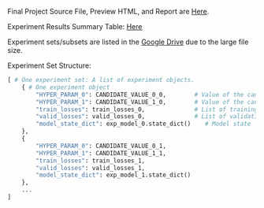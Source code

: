 Final Project Source File, Preview HTML, and Report are [Here](Final_Project).

Experiment Results Summary Table: [Here](Final_Project/Experiment_Results_Summary_Table.xlsx)

Experiment sets/subsets are listed in the [Google Drive](https://drive.google.com/drive/folders/1SpnG2BSAXtR2b4Uza9Y7q3iZ23l2TTU9?usp=sharing) due to the large file size.

Experiment Set Structure:
```python
[ # One experiment set: A list of experiment objects.
    { # One experiment object
        "HYPER_PARAM_0": CANDIDATE_VALUE_0_0,        # Value of the candidate of the first hyper-param
        "HYPER_PARAM_1": CANDIDATE_VALUE_1_0,        # Value of the candidate of the second hyper-param
        "train_losses": train_losses_0,              # List of training losses over epochs
        "valid_losses": valid_losses_0,              # List of validation losses over epochs
        "model_state_dict": exp_model_0.state_dict()    # Model state
    },
    {
        "HYPER_PARAM_0": CANDIDATE_VALUE_0_1,
        "HYPER_PARAM_1": CANDIDATE_VALUE_1_1,
        "train_losses": train_losses_1,
        "valid_losses": valid_losses_1,
        "model_state_dict": exp_model_1.state_dict()
    },
    ...
]

```
